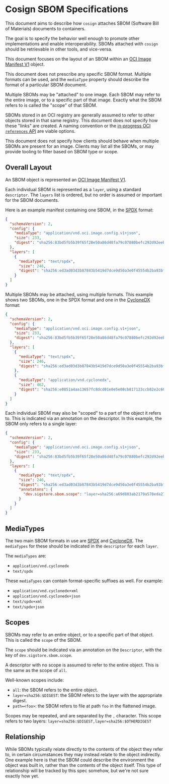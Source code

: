 # Cosign SBOM Specifications

This document aims to describe how `cosign` attaches SBOM (Software Bill of Materials) documents to containers.

The goal is to specify the behavior well enough to promote other implementations and enable interoperability.
SBOMs attached with `cosign` should be retrievable in other tools, and vice-versa.

This document focuses on the layout of an SBOM within an [OCI Image Manifest V1](https://github.com/opencontainers/image-spec/blob/master/manifest.md) object.

This document does not prescribe any specific SBOM format.
Multiple formats can be used, and the `mediaType` property should describe the format of a particular SBOM document.

Multiple SBOMs may be "attached" to one image.
Each SBOM may refer to the entire image, or to a specific part of that image.
Exactly what the SBOM refers to is called the "scope" of that SBOM.

SBOMs stored in an OCI registry are generally assumed to refer to other objects stored in that same registry.
This document does not specify how these "links" are created.
A naming convention or the [in-progress OCI `references` API](https://github.com/opencontainers/image-spec/issues/827) are viable options.

This document does not specify how clients should behave when multiple SBOMs are present for an image.
Clients may list all the SBOMs, or may provide tooling to filter based on SBOM type or scope.

## Overall Layout

An SBOM object is represented an [OCI Image Manifest V1](https://github.com/opencontainers/image-spec/blob/master/manifest.md).

Each individual SBOM is represented as a `layer`, using a standard `descriptor`.
The `layers` list is ordered, but no order is assumed or important for the SBOM documents.

Here is an example manifest containing one SBOM, in the [SPDX](https://spdx.org) format:

```json
{
  "schemaVersion": 2,
  "config": {
    "mediaType": "application/vnd.oci.image.config.v1+json",
    "size": 233,
    "digest": "sha256:83bd5fb5b39f65f28e50a86d48fa79c07880befc292d92eebdc18531054b070c"
  },
  "layers": [
    {
      "mediaType": "text/spdx",
      "size": 246,
      "digest": "sha256:ed3ad03d3b87843b5419d7dce9d50a3e0f45554b2ba93bf378611cae6b450cff",
    }
  ]
}
```

Multiple SBOMs may be attached, using multiple formats.
This example shows two SBOMs, one in the SPDX format and one in the [CycloneDX](https://cyclonedx.org) format:

```json
{
  "schemaVersion": 2,
  "config": {
    "mediaType": "application/vnd.oci.image.config.v1+json",
    "size": 233,
    "digest": "sha256:83bd5fb5b39f65f28e50a86d48fa79c07880befc292d92eebdc18531054b070c"
  },
  "layers": [
    {
      "mediaType": "text/spdx",
      "size": 246,
      "digest": "sha256:ed3ad03d3b87843b5419d7dce9d50a3e0f45554b2ba93bf378611cae6b450cff",
    },
    {
      "mediaType": "application/vnd.cyclonedx",
      "size": 462,
      "digest": "sha256:e0851a4aa13657fc8dcd01e0e5e08cb817123ccb82e2c604b34f9ec9c1755e3f",
    }
  ]
}
```

Each individual SBOM may also be "scoped" to a part of the object it refers to.
This is indicated via an annotation on the descriptor.
In this example, the SBOM only refers to a single layer:

```json
{
  "schemaVersion": 2,
  "config": {
    "mediaType": "application/vnd.oci.image.config.v1+json",
    "size": 233,
    "digest": "sha256:83bd5fb5b39f65f28e50a86d48fa79c07880befc292d92eebdc18531054b070c"
  },
  "layers": [
    {
      "mediaType": "text/spdx",
      "size": 246,
      "digest": "sha256:ed3ad03d3b87843b5419d7dce9d50a3e0f45554b2ba93bf378611cae6b450cff",
      "annotatons": {
        "dev.sigstore.sbom.scope": "layer=sha256:a69d803ab2179a570eda27135989ee850de53bbd98efc8f0284f13700a94149f",
      }
    }
  ]
}
```

## MediaTypes

The two main SBOM formats in use are [SPDX](https://spdx.org) and [CycloneDX](https://cyclonedx.org/).
The `mediaTypes` for these should be indicated in the `descriptor` for each `layer`.

The `mediaTypes` are:

* `application/vnd.cyclonedx`
* `text/spdx`

These `mediaTypes` can contain format-specific suffixes as well. For example:

* `application/vnd.cyclonedx+xml`
* `application/vnd.cyclonedx+json`
* `text/spdx+xml`
* `text/spdx+json`

## Scopes

SBOMs may refer to an entire object, or to a specific part of that object.
This is called the `scope` of the SBOM.

The `scope` should be indicated via an annotation on the `Descriptor`, with the key of `dev.sigstore.sbom.scope`.

A descriptor with no scope is assumed to refer to the entire object.
This is the same as the scope of `all`.

Well-known scopes include:

* `all`: the SBOM refers to the entire object.
* `layer=sha256:$DIGEST`: the SBOM refers to the layer with the appropriate digest.
* `path=<foo>`: the SBOM refers to file at path `foo` in the flattened image.

Scopes may be repeated, and are separated by the `,` character.
This scope refers to two layers: `layer=sha256:$DIGEST,layer=sha256:$OTHERDIGEST`

## Relationship

While SBOMs typically relate directly to the contents of the object they refer to, in certain circumstances they may instead relate to the object indirectly.
One example here is that the SBOM could describe the environment the object was built in, rather than the contents of the object itself.
This type of relationship will be tracked by this spec somehow, but we're not sure exactly how yet.
